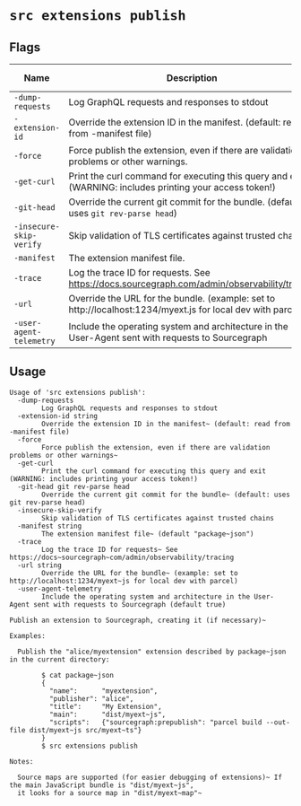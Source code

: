# `src extensions publish`


## Flags

| Name | Description | Default Value |
|------|-------------|---------------|
| `-dump-requests` | Log GraphQL requests and responses to stdout | `false` |
| `-extension-id` | Override the extension ID in the manifest. (default: read from -manifest file) |  |
| `-force` | Force publish the extension, even if there are validation problems or other warnings. | `false` |
| `-get-curl` | Print the curl command for executing this query and exit (WARNING: includes printing your access token!) | `false` |
| `-git-head` | Override the current git commit for the bundle. (default: uses `git rev-parse head`) |  |
| `-insecure-skip-verify` | Skip validation of TLS certificates against trusted chains | `false` |
| `-manifest` | The extension manifest file. | `package~json` |
| `-trace` | Log the trace ID for requests. See https://docs.sourcegraph.com/admin/observability/tracing | `false` |
| `-url` | Override the URL for the bundle. (example: set to http://localhost:1234/myext.js for local dev with parcel) |  |
| `-user-agent-telemetry` | Include the operating system and architecture in the User-Agent sent with requests to Sourcegraph | `true` |


## Usage

```
Usage of 'src extensions publish':
  -dump-requests
    	Log GraphQL requests and responses to stdout
  -extension-id string
    	Override the extension ID in the manifest~ (default: read from -manifest file)
  -force
    	Force publish the extension, even if there are validation problems or other warnings~
  -get-curl
    	Print the curl command for executing this query and exit (WARNING: includes printing your access token!)
  -git-head git rev-parse head
    	Override the current git commit for the bundle~ (default: uses git rev-parse head)
  -insecure-skip-verify
    	Skip validation of TLS certificates against trusted chains
  -manifest string
    	The extension manifest file~ (default "package~json")
  -trace
    	Log the trace ID for requests~ See https://docs~sourcegraph~com/admin/observability/tracing
  -url string
    	Override the URL for the bundle~ (example: set to http://localhost:1234/myext~js for local dev with parcel)
  -user-agent-telemetry
    	Include the operating system and architecture in the User-Agent sent with requests to Sourcegraph (default true)

Publish an extension to Sourcegraph, creating it (if necessary)~

Examples:

  Publish the "alice/myextension" extension described by package~json in the current directory:

    	$ cat package~json
        {
          "name":      "myextension",
          "publisher": "alice",
          "title":     "My Extension",
          "main":      "dist/myext~js",
          "scripts":   {"sourcegraph:prepublish": "parcel build --out-file dist/myext~js src/myext~ts"}
        }
    	$ src extensions publish

Notes:

  Source maps are supported (for easier debugging of extensions)~ If the main JavaScript bundle is "dist/myext~js",
  it looks for a source map in "dist/myext~map"~



```
	